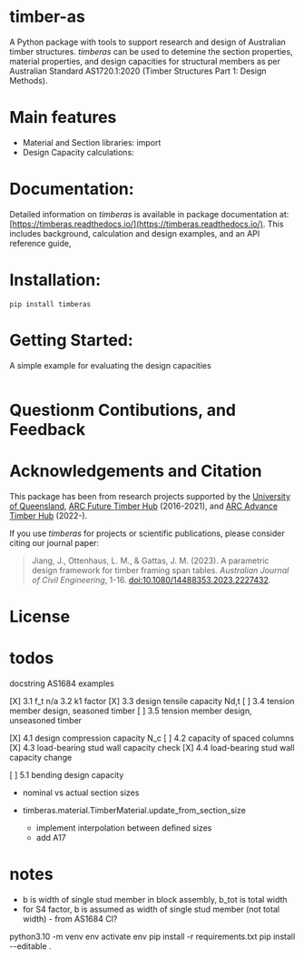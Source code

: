 # timber-as
A Python package with tools to support research and design of Australian timber structures. *timberas* can be used to detemine the section properties, material properties, and design capacities for structural members as per Australian Standard AS1720.1:2020 (Timber Structures Part 1: Design Methods). 

# Main features
- Material and Section libraries: import 
- Design Capacity calculations: 


# Documentation:
Detailed information on *timberas* is available in package documentation at: [https://timberas.readthedocs.io/](https://timberas.readthedocs.io/). This includes background, calculation and design examples, and an API reference guide,


# Installation:
```
pip install timberas
```

# Getting Started:
A simple example for evaluating the design capacities
```

```

# Questionm Contibutions, and Feedback



# Acknowledgements and Citation
This package has been from research projects supported by the [University of Queensland](https://civil.uq.edu.au/), [ARC Future Timber Hub](https://futuretimberhub.org/) (2016-2021), and [ARC Advance Timber Hub](https://www.advance-timber-hub.org/) (2022-).


If you use *timberas* for projects or scientific publications, please consider citing our journal paper:
> Jiang, J., Ottenhaus, L. M., & Gattas, J. M. (2023). A parametric design framework for timber framing span tables. *Australian Journal of Civil Engineering*, 1-16. [doi:10.1080/14488353.2023.2227432](https://doi.org/10.1080/14488353.2023.2227432).


# License 



# todos
docstring AS1684
examples

[X] 3.1 f_t
n/a 3.2 k1 factor
[X] 3.3 design tensile capacity Nd,t
[ ] 3.4 tension member design, seasoned timber
[ ] 3.5 tension member design, unseasoned timber

[X] 4.1 design compression capacity N_c
[ ] 4.2 capacity of spaced columns
[X] 4.3 load-bearing stud wall capacity check
[X] 4.4 load-bearing stud wall capacity change

[ ] 5.1 bending design capacity

- nominal vs actual section sizes

- timberas.material.TimberMaterial.update_from_section_size
    - implement interpolation between defined sizes
    - add A17

# notes
- b is width of single stud member in block assembly, b_tot is total width
- for S4 factor, b is assumed as width of single stud member (not total width) - from AS1684 Cl?



 python3.10 -m venv env
 activate env
 pip install -r requirements.txt
 pip install --editable . 

